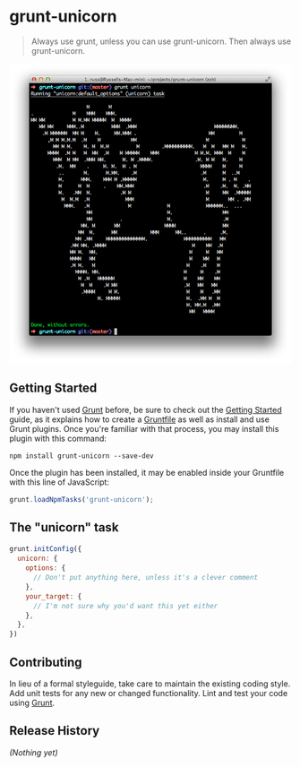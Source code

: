 # grunt-unicorn

> Always use grunt, unless you can use grunt-unicorn. Then always use grunt-unicorn.

<img src="./unicorn-screenshot.png">

## Getting Started

If you haven't used [Grunt](http://gruntjs.com/) before, be sure to check out the [Getting Started](http://gruntjs.com/getting-started) guide, as it explains how to create a [Gruntfile](http://gruntjs.com/sample-gruntfile) as well as install and use Grunt plugins. Once you're familiar with that process, you may install this plugin with this command:

```shell
npm install grunt-unicorn --save-dev
```

Once the plugin has been installed, it may be enabled inside your Gruntfile with this line of JavaScript:

```js
grunt.loadNpmTasks('grunt-unicorn');
```

## The "unicorn" task

```js
grunt.initConfig({
  unicorn: {
    options: {
      // Don't put anything here, unless it's a clever comment
    },
    your_target: {
      // I'm not sure why you'd want this yet either
    },
  },
})
```

## Contributing
In lieu of a formal styleguide, take care to maintain the existing coding style. Add unit tests for any new or changed functionality. Lint and test your code using [Grunt](http://gruntjs.com/).

## Release History
_(Nothing yet)_
